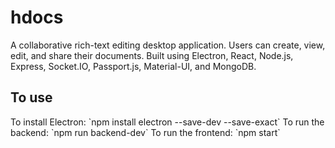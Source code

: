 # hdocs
A collaborative rich-text editing desktop application. Users can create, view, edit, and share their documents. Built using Electron, React, Node.js, Express, Socket.IO, Passport.js, Material-UI, and MongoDB.

<h2>To use</h2>
To install Electron: `npm install electron --save-dev --save-exact`
To run the backend: `npm run backend-dev`
To run the frontend: `npm start`
